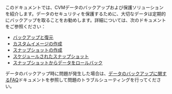 このドキュメントでは、CVMデータのバックアップおよび保護ソリューションを紹介します。データのセキュリティを保護するために、大切なデータは定期的にバックアップを取ることをお勧めします。詳細については、次のドキュメントをご参照ください：
- [バックアップと復元 ](https://intl.cloud.tencent.com/document/product/213/17284)
- [カスタムイメージの作成](https://intl.cloud.tencent.com/document/product/213/4942)
- [スナップショットの作成](https://intl.cloud.tencent.com/document/product/362/5755)
- [スケジュールされたスナップショット](https://intl.cloud.tencent.com/document/product/362/35238)
- [スナップショットからデータをロールバック](https://intl.cloud.tencent.com/document/product/362/5756)

データのバックアップ時に問題が発生した場合は、[データのバックアップに関するFAQ](https://intl.cloud.tencent.com/document/product/213/40508)ドキュメントを参照して問題のトラブルシューティングを行ってください。

